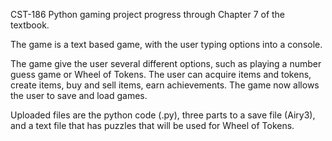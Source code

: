 CST-186 Python gaming project progress through Chapter 7 of the textbook.

The game is a text based game, with the user typing options into a console.

The game give the user several different options, such as playing a number guess game or Wheel of Tokens.
The user can acquire items and tokens, create items, buy and sell items, earn achievements.
The game now allows the user to save and load games.

Uploaded files are the python code (.py), three parts to a save file (Airy3), and a text file that has puzzles
that will be used for Wheel of Tokens.
